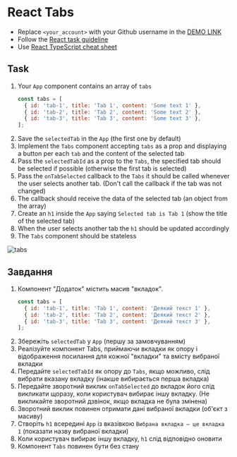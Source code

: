 # React Tabs
- Replace `<your_account>` with your Github username in the [DEMO LINK](https://misharosa.github.io/react_tabs/)
- Follow the [React task guideline](https://github.com/mate-academy/react_task-guideline#react-tasks-guideline)
- Use [React TypeScript cheat sheet](https://mate-academy.github.io/fe-program/js/extra/react-typescript)

## Task
1. Your `App` component contains an array of `tabs`
    ```javascript
    const tabs = [
      { id: 'tab-1', title: 'Tab 1', content: 'Some text 1' },
      { id: 'tab-2', title: 'Tab 2', content: 'Some text 2' },
      { id: 'tab-3', title: 'Tab 3', content: 'Some text 3' },
    ];
    ```
1. Save the `selectedTab` in the `App` (the first one by default)
1. Implement the `Tabs` component accepting `tabs` as a prop
   and displaying a button per each `tab` and the content of the selected tab
1. Pass the `selectedTabId` as a prop to the `Tabs`, the specified tab should be selected if possible
  (otherwise the first tab is selected)
1. Pass the `onTabSelected` callback to the `Tabs`
   it should be called whenever the user selects another tab.
   (Don't call the callback if the tab was not changed)
1. The callback should receive the data of the selected tab (an object from the array)
1. Create an `h1` inside the `App` saying `Selected tab is Tab 1` (show the title of the selected tab)
1. When the user selects another tab the `h1` should be updated accordingly
1. The `Tabs` component should be stateless

![tabs](./description/tabs.gif)

## Завдання
1. Компонент "Додаток" містить масив "вкладок".
    ```javascript
    const tabs = [
      { id: 'tab-1', title: 'Tab 1', content: 'Деякий текст 1' },
      { id: 'tab-2', title: 'Tab 2', content: 'Деякий текст 2' },
      { id: 'tab-3', title: 'Tab 3', content: 'Деякий текст 3' },
    ];
    ```
1. Збережіть `selectedTab` у `App` (першу за замовчуванням)
1. Реалізуйте компонент Tabs, приймаючи вкладки як опору
   і відображення посилання для кожної "вкладки" та вмісту вибраної вкладки
1. Передайте `selectedTabId` як опору до `Tabs`, якщо можливо, слід вибрати вказану вкладку
   (інакше вибирається перша вкладка)
1. Передайте зворотний виклик `onTabSelected` до вкладок
   його слід викликати щоразу, коли користувач вибирає іншу вкладку.
   (Не викликайте зворотний дзвінок, якщо вкладка не була змінена)
1. Зворотний виклик повинен отримати дані вибраної вкладки (об'єкт з масиву)
1. Створіть `h1` всередині `App` із вказівкою `Вибрана вкладка – це вкладка 1` (показати назву вибраної вкладки)
1. Коли користувач вибирає іншу вкладку, `h1` слід відповідно оновити
1. Компонент `Tabs` повинен бути без стану
